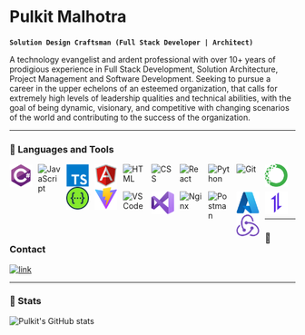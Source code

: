 # Pulkit Malhotra

**`Solution Design Craftsman (Full Stack Developer | Architect)`**

A technology evangelist and ardent professional with over 10+ years of prodigious experience in Full Stack Development, Solution Architecture, Project Management and Software Development. Seeking to pursue a career in the upper echelons of an esteemed organization, that calls for extremely high levels of leadership qualities and technical abilities, with the goal of being dynamic, visionary, and competitive with changing scenarios of the world and contributing to the success of the organization.

---

### 🧰 Languages and Tools
<img align="left" alt="CSharp" width="40px" style="padding-right:10px;" src="https://github.com/devicons/devicon/blob/v2.16.0/icons/csharp/csharp-original.svg">
<img align="left" alt="JavaScript" width="40px" style="padding-right:10px;" src="https://cdn.jsdelivr.net/gh/devicons/devicon/icons/javascript/javascript-original.svg">
<img align="left" alt="Typescript" width="40px" style="padding-right:10px;" src="https://github.com/devicons/devicon/blob/v2.16.0/icons/typescript/typescript-original.svg"/>
<img align="left" alt="AngularJs" width="40px" style="padding-right:10px;" src="https://github.com/devicons/devicon/blob/v2.16.0/icons/angularjs/angularjs-original.svg"/>
<img align="left" alt="HTML" width="40px" style="padding-right:10px;" src="https://cdn.jsdelivr.net/gh/devicons/devicon/icons/html5/html5-plain.svg" />
<img align="left" alt="CSS" width="40px" style="padding-right:10px;" src="https://cdn.jsdelivr.net/gh/devicons/devicon/icons/css3/css3-plain.svg"/>
<img align="left" alt="React" width="40px" style="padding-right:10px;" src="https://cdn.jsdelivr.net/gh/devicons/devicon/icons/react/react-original.svg" />
<img align="left" alt="Python" width="40px" style="padding-right:10px;" src="https://cdn.jsdelivr.net/gh/devicons/devicon/icons/python/python-original.svg"/>
<img align="left" alt="Git" width="40px" style="padding-right:10px;" src="https://cdn.jsdelivr.net/gh/devicons/devicon/icons/git/git-original.svg" />
<img align="left" alt="Anaconda" width="40px" style="padding-right:10px;" src="https://github.com/devicons/devicon/blob/v2.16.0/icons/anaconda/anaconda-original.svg"/>
<img align="left" alt="Swagger" width="40px" style="padding-right:10px;" src="https://github.com/devicons/devicon/blob/v2.16.0/icons/swagger/swagger-original.svg"/>
<img align="left" alt="Vite" width="40px" style="padding-right:10px;" src="https://github.com/devicons/devicon/blob/v2.16.0/icons/vitejs/vitejs-original.svg"/>

<br><br/>

<img align="left" alt="VSCode" width="40px" style="padding-right:10px;" src="https://cdn.jsdelivr.net/gh/devicons/devicon/icons/vscode/vscode-original.svg"/>
<img align="left" alt="VSStudio" width="40px" style="padding-right:10px;" src="https://github.com/devicons/devicon/blob/v2.16.0/icons/visualstudio/visualstudio-original.svg"/>
<img align="left" alt="Nginx" width="40px" style="padding-right:10px;" src="https://cdn.jsdelivr.net/gh/devicons/devicon/icons/nginx/nginx-original.svg"/>
<img align="left" alt="Postman" width="40px" style="padding-right:10px;" src="https://cdn.jsdelivr.net/gh/devicons/devicon/icons/postman/postman-original.svg" />
<img align="left" alt="Azure" width="40px" style="padding-right:10px;" src="https://github.com/devicons/devicon/blob/v2.16.0/icons/azure/azure-original.svg" />
<img align="left" alt="Axio" width="40px" style="padding-right:10px;" src="https://github.com/devicons/devicon/blob/v2.16.0/icons/axios/axios-plain.svg" />
<img align="left" alt="Redux" width="40px" style="padding-right:10px;" src="https://github.com/devicons/devicon/blob/v2.16.0/icons/redux/redux-original.svg" />
<br><br/>

---

### 💬 Contact

<a href="https://www.linkedin.com/in/malhotra-pulkit/" rel="nofollow">
    <img src="https://img.shields.io/badge/LinkedIn-0077B5?style=for-the-badge&logo=linkedin&logoColor=white" alt="link" style="max-width: 100%;">
</a>

---

### 🔰 Stats

![Pulkit's GitHub stats](https://github-readme-stats.vercel.app/api?username=pulkit-mlhtr&show_icons=true&theme=ocean_dark)
